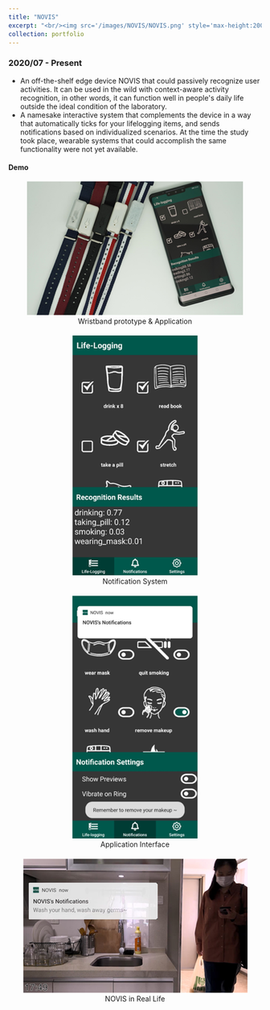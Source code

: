 ```yaml
---
title: "NOVIS"
excerpt: "<br/><img src='/images/NOVIS/NOVIS.png' style='max-height:200px; width:auto;'>"
collection: portfolio
---
```


### 2020/07 - Present

* An off-the-shelf edge device NOVIS that could passively recognize user activities. It can be used in the wild with context-aware activity recognition, in other words, it can function well in people's daily life outside the ideal condition of the laboratory.
* A namesake interactive system that complements the device in a way that automatically ticks for your lifelogging items, and sends notifications based on individualized scenarios. At the time the study took place, wearable systems that could accomplish the same functionality were not yet available.

#### Demo

<div style="text-align: center; margin: 10px;">
    <img src="/images/NOVIS/wristband.png" alt="Wristband prototype" style="max-width:100%; height:auto;"/>
    <figcaption>Wristband prototype & Application</figcaption>
</div>

<div style="display: flex; justify-content: space-around; align-items: flex-start; flex-wrap: wrap;">
    <div style="text-align: center; margin: 10px;">
        <img src="/images/NOVIS/notification.png" alt="Notification system" style="width:250px; height:auto;"/>
        <figcaption>Notification System</figcaption>
    </div>
    <div style="text-align: center; margin: 10px;">
        <img src="/images/NOVIS/application.png" alt="Application interface" style="width:250px; height:auto;"/>
        <figcaption>Application Interface</figcaption>
    </div>
</div>

<div style="text-align: center; margin: 10px;">
    <img src="/images/NOVIS/real_life.png" alt="NOVIS in real life" style="max-width:100%; height:auto;"/>
    <figcaption>NOVIS in Real Life</figcaption>
</div>
